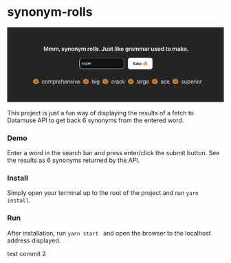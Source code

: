# synonym-rolls

![alt text](project-preview.png)

This project is just a fun way of displaying the results of a fetch to Datamuse API to get back 6 synonyms from the entered word.

### Demo
Enter a word in the search bar and press enter/click the submit button. See the results as 6 synonyms returned by the API.

### Install
Simply open your terminal up to the root of the project and run `yarn install`.

### Run
After installation, run `yarn start ` and open the browser to the localhost address displayed.


test commit 2